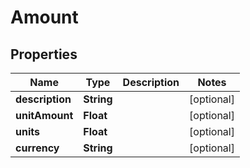 

# Amount


## Properties

| Name | Type | Description | Notes |
|------------ | ------------- | ------------- | -------------|
|**description** | **String** |  |  [optional] |
|**unitAmount** | **Float** |  |  [optional] |
|**units** | **Float** |  |  [optional] |
|**currency** | **String** |  |  [optional] |




